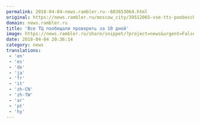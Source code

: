 ```yaml
---
permalink: 2018-04-04-news.rambler.ru--603653064.html
original: https://news.rambler.ru/moscow_city/39512065-vse-tts-poobeschali-proverit-za-10-dney/
domain: news.rambler.ru
title: 'Все ТЦ пообещали проверить за 10 дней'
image: https://news.rambler.ru/share/snippet/?project=news&urgent=False&image=http%3A%2F%2Fnews.rambler.ru%2Fimg%2F2018%2F04%2F04232629.816721.1369.jpg&big=False&title=%D0%92%D1%81%D0%B5%C2%A0%D0%A2%D0%A6%C2%A0%D0%BF%D0%BE%D0%BE%D0%B1%D0%B5%D1%89%D0%B0%D0%BB%D0%B8+%D0%BF%D1%80%D0%BE%D0%B2%D0%B5%D1%80%D0%B8%D1%82%D1%8C+%D0%B7%D0%B0%C2%A010%C2%A0%D0%B4%D0%BD%D0%B5%D0%B9
date: 2018-04-04 20:36:14
category: news
translations: 
 - 'en'
 - 'es'
 - 'de'
 - 'ja'
 - 'fr'
 - 'it'
 - 'zh-CN'
 - 'zh-TW'
 - 'ar'
 - 'pt'
 - 'hy'
---
```


